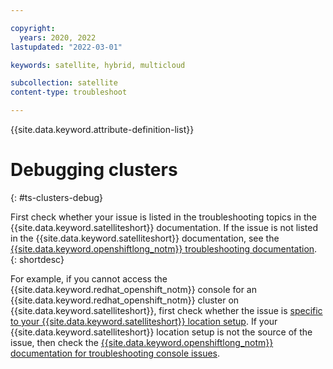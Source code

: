 ```yaml
---

copyright:
  years: 2020, 2022
lastupdated: "2022-03-01"

keywords: satellite, hybrid, multicloud

subcollection: satellite
content-type: troubleshoot

---
```


{{site.data.keyword.attribute-definition-list}}

# Debugging clusters
{: #ts-clusters-debug}

First check whether your issue is listed in the troubleshooting topics in the {{site.data.keyword.satelliteshort}} documentation. If the issue is not listed in the {{site.data.keyword.satelliteshort}} documentation, see the [{{site.data.keyword.openshiftlong_notm}} troubleshooting documentation](/docs/openshift?topic=openshift-debug_clusters).
{: shortdesc}

For example, if you cannot access the {{site.data.keyword.redhat_openshift_notm}} console for an {{site.data.keyword.redhat_openshift_notm}} cluster on {{site.data.keyword.satelliteshort}}, first check whether the issue is [specific to your {{site.data.keyword.satelliteshort}} location setup](/docs/satellite?topic=satellite-ts-console-fail). If your {{site.data.keyword.satelliteshort}} location setup is not the source of the issue, then check the [{{site.data.keyword.openshiftlong_notm}} documentation for troubleshooting console issues](/docs/openshift?topic=openshift-ocp-debug).


